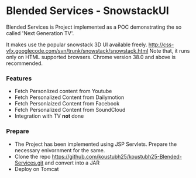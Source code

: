 # Blended Services - SnowstackUI

Blended Services is Project implemented as a POC demonstrating the so called 'Next Generation TV'. 

It makes use the popular snowstack 3D UI available freely. http://css-vfx.googlecode.com/svn/trunk/snowstack/snowstack.html
Note that, it runs only on HTML supported browsers. 
Chrome version 38.0 and above is recommended.

### Features

- Fetch Personlized content from Youtube
- Fetch Personalized Content from Dailymotion
- Fetch Personlaized Content from Facebook
- Fetch Personalized Content from SoundCloud
- Integration with TV <b> not </b> done

### Prepare

- The Project has been implemented using JSP Servlets. Prepare the necessary enivornment for the same.
- Clone the repo https://github.com/koustubh25/koustubh25-Blended-Services.git and convert into a JAR
- Deploy on Tomcat
